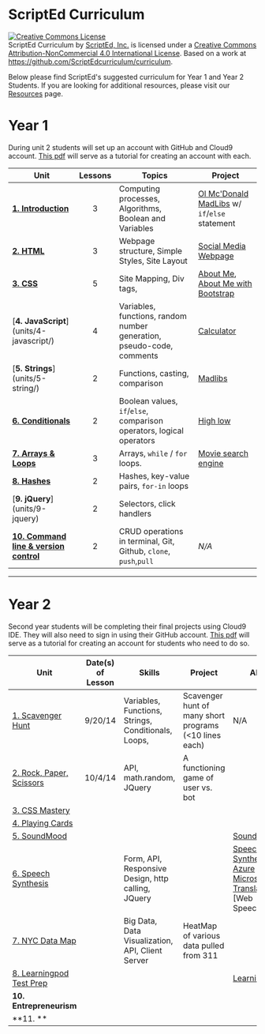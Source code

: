 ScriptEd Curriculum
===================
<a rel="license" href="http://creativecommons.org/licenses/by-nc/4.0/"><img alt="Creative Commons License" style="border-width:0" src="https://i.creativecommons.org/l/by-nc/4.0/88x31.png" /></a><br /><span xmlns:dct="http://purl.org/dc/terms/" property="dct:title">ScriptEd Curriculum</span> by <a xmlns:cc="http://creativecommons.org/ns#" href="https://github.com/ScriptEdcurriculum/curriculum" property="cc:attributionName" rel="cc:attributionURL">ScriptEd, Inc.</a> is licensed under a <a rel="license" href="http://creativecommons.org/licenses/by-nc/4.0/">Creative Commons Attribution-NonCommercial 4.0 International License</a>.  Based on a work at <a xmlns:dct="http://purl.org/dc/terms/" href="https://github.com/ScriptEdcurriculum/curriculum" rel="dct:source">https://github.com/ScriptEdcurriculum/curriculum</a>.

Below please find ScriptEd's suggested curriculum for Year 1 and Year 2 Students. If you are looking for additional resources, please visit our [Resources](https://github.com/ScriptEdcurriculum/curriculum/tree/master/resources) page.

Year 1
===================
During unit 2 students will set up an account with GitHub and Cloud9 account. [This pdf](gitHubCloud9Setup/Cloud9GitHubSetup.pdf) will serve as a tutorial for creating an account with each. 

| Unit  | Lessons | Topics | Project 	| 
|-------|:-------:|------	|--------------|
| [**1. Introduction**](units/1-introduction/)| 3 | Computing processes, Algorithms, Boolean and Variables | [Ol Mc'Donald MadLibs](units/1-introduction/lessons/3-variablesLogic) w/ `if`/`else` statement | N/A |
| [**2. HTML**](units/2-HTML/)| 3 | Webpage structure, Simple Styles, Site Layout |[Social Media Webpage](units/2-HTML/lessons/4-project/README.md)   |
| [**3. CSS**](units/3-CSS/)| 5 | Site Mapping, Div tags,  | [About Me](units/3-CSS/lessons/2-pagesStyles),   [About Me with Bootstrap](units/3-CSS/lessons/project-part-b)  | 
| [**4. JavaScript**] (units/4-javascript/) | 4 | Variables, functions, random number generation, pseudo-code, comments | [Calculator](units/4-javascript/lessons/4-project/) | 
| [**5. Strings**] (units/5-string/) | 2  | Functions, casting, comparison | [Madlibs](units/5-string/lessons/2-project) | 
| [**6. Conditionals**](units/6-conditional/) | 2  | Boolean values, `if`/`else`, comparison operators, logical operators | [High low](units/6-conditional/lessons/2-project) | 
| [**7. Arrays & Loops**](units/7-array-loop/) | 3  | Arrays, `while` / `for` loops. | [Movie search engine](units/7-array-loop/lessons/3-project) | 
| [**8. Hashes**](units/8-hash) | 2  | Hashes, key-value pairs, `for-in` loops  |  | 
| [**9. jQuery**] (units/9-jquery)| 2 | Selectors, click handlers |  |
| [**10. Command line & version control**](units/10-commandline-versioncontrol) | 2  | CRUD operations in terminal, Git, Github, `clone`, `push`,`pull` | *N/A* |
  
 
---

Year 2
=========================
Second year students will be completing their final projects using Cloud9 IDE. They will also need to sign in using their GitHub account. [This pdf](gitHubCloud9Setup/Cloud9GitHubSetup.pdf) will serve as a tutorial for creating an account for students who need to do so. 

| Unit  | Date(s) of Lesson | Skills | Project | API | 
|-------|:-------:|------|--------------|---------|
| [1. Scavenger Hunt](unitsYear2/1-JShunt)| 9/20/14 | Variables, Functions, Strings, Conditionals, Loops, | Scavenger hunt of many short programs (<10 lines each) | N/A |
| [2. Rock, Paper, Scissors](unitsYear2/2-RPS)| 10/4/14 | API, math.random, JQuery | A functioning game of user vs. bot |
| [3. CSS Mastery](unitsYear2/3-CSS)|  |  |  |
| [4. Playing Cards](unitsYear2/4-playingCards)|  |  |  | 
| [5. SoundMood](unitsYear2/5-soundMood) |  |  |  | [SoundCloud](developers.soundcloud.com/docs/api/guide) | 
| [6. Speech Synthesis](unitsYear2/6-speechSynthesis) |   | Form, API, Responsive Design, http calling, JQuery |  | [Speech Synthesis](http://updates.html5rocks.com/2014/01/Web-apps-that-talk---Introduction-to-the-Speech-Synthesis-API)  [Azure Microsoft Translator](http://msdn.microsoft.com/en-us/library/dd576287.aspx)  [Web Speech]
| [7. NYC Data Map](unitsYear2/7-dataMap) |   | Big Data, Data Visualization, API, Client Server  | HeatMap of various data pulled from 311 | 
| [8. Learningpod Test Prep](unitsYear2/8-learningpod) |   |   |  |[Learningpod](http://www.learningpod.com/developer) | 
| **10. Entrepreneurism** |  |  |  |
| **11. ** |   | | 

